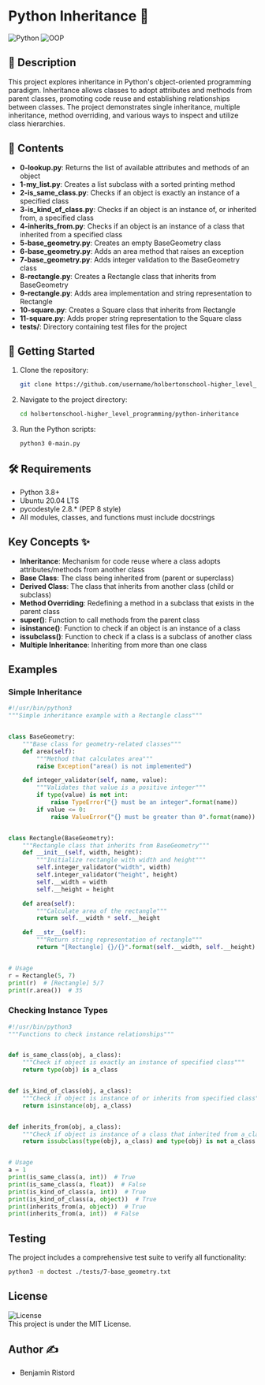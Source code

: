 # Python Inheritance 🧬

![Python](https://img.shields.io/badge/Python-3.8%2B-blue.svg)
![OOP](https://img.shields.io/badge/OOP-Inheritance-green.svg)

## 📖 Description
This project explores inheritance in Python's object-oriented programming paradigm. Inheritance allows classes to adopt attributes and methods from parent classes, promoting code reuse and establishing relationships between classes. The project demonstrates single inheritance, multiple inheritance, method overriding, and various ways to inspect and utilize class hierarchies.

## 📂 Contents
- **0-lookup.py**: Returns the list of available attributes and methods of an object
- **1-my_list.py**: Creates a list subclass with a sorted printing method
- **2-is_same_class.py**: Checks if an object is exactly an instance of a specified class
- **3-is_kind_of_class.py**: Checks if an object is an instance of, or inherited from, a specified class
- **4-inherits_from.py**: Checks if an object is an instance of a class that inherited from a specified class
- **5-base_geometry.py**: Creates an empty BaseGeometry class
- **6-base_geometry.py**: Adds an area method that raises an exception
- **7-base_geometry.py**: Adds integer validation to the BaseGeometry class
- **8-rectangle.py**: Creates a Rectangle class that inherits from BaseGeometry
- **9-rectangle.py**: Adds area implementation and string representation to Rectangle
- **10-square.py**: Creates a Square class that inherits from Rectangle
- **11-square.py**: Adds proper string representation to the Square class
- **tests/**: Directory containing test files for the project

## 🚀 Getting Started
1. Clone the repository:
   ```bash
   git clone https://github.com/username/holbertonschool-higher_level_programming.git
   ```

2. Navigate to the project directory:
   ```bash
   cd holbertonschool-higher_level_programming/python-inheritance
   ```

3. Run the Python scripts:
   ```bash
   python3 0-main.py
   ```

## 🛠️ Requirements
- Python 3.8+
- Ubuntu 20.04 LTS
- pycodestyle 2.8.* (PEP 8 style)
- All modules, classes, and functions must include docstrings

## Key Concepts ✨
- **Inheritance**: Mechanism for code reuse where a class adopts attributes/methods from another class
- **Base Class**: The class being inherited from (parent or superclass)
- **Derived Class**: The class that inherits from another class (child or subclass)
- **Method Overriding**: Redefining a method in a subclass that exists in the parent class
- **super()**: Function to call methods from the parent class
- **isinstance()**: Function to check if an object is an instance of a class
- **issubclass()**: Function to check if a class is a subclass of another class
- **Multiple Inheritance**: Inheriting from more than one class

## Examples

### Simple Inheritance
```python
#!/usr/bin/python3
"""Simple inheritance example with a Rectangle class"""


class BaseGeometry:
    """Base class for geometry-related classes"""
    def area(self):
        """Method that calculates area"""
        raise Exception("area() is not implemented")

    def integer_validator(self, name, value):
        """Validates that value is a positive integer"""
        if type(value) is not int:
            raise TypeError("{} must be an integer".format(name))
        if value <= 0:
            raise ValueError("{} must be greater than 0".format(name))


class Rectangle(BaseGeometry):
    """Rectangle class that inherits from BaseGeometry"""
    def __init__(self, width, height):
        """Initialize rectangle with width and height"""
        self.integer_validator("width", width)
        self.integer_validator("height", height)
        self.__width = width
        self.__height = height

    def area(self):
        """Calculate area of the rectangle"""
        return self.__width * self.__height

    def __str__(self):
        """Return string representation of rectangle"""
        return "[Rectangle] {}/{}".format(self.__width, self.__height)


# Usage
r = Rectangle(5, 7)
print(r)  # [Rectangle] 5/7
print(r.area())  # 35
```

### Checking Instance Types
```python
#!/usr/bin/python3
"""Functions to check instance relationships"""


def is_same_class(obj, a_class):
    """Check if object is exactly an instance of specified class"""
    return type(obj) is a_class


def is_kind_of_class(obj, a_class):
    """Check if object is instance of or inherits from specified class"""
    return isinstance(obj, a_class)


def inherits_from(obj, a_class):
    """Check if object is instance of a class that inherited from a_class"""
    return issubclass(type(obj), a_class) and type(obj) is not a_class


# Usage
a = 1
print(is_same_class(a, int))  # True
print(is_same_class(a, float))  # False
print(is_kind_of_class(a, int))  # True
print(is_kind_of_class(a, object))  # True
print(inherits_from(a, object))  # True
print(inherits_from(a, int))  # False
```

## Testing
The project includes a comprehensive test suite to verify all functionality:

```bash
python3 -m doctest ./tests/7-base_geometry.txt
```

## License
![License](https://img.shields.io/badge/License-MIT-green.svg)  
This project is under the MIT License.

## Author ✍️
- Benjamin Ristord